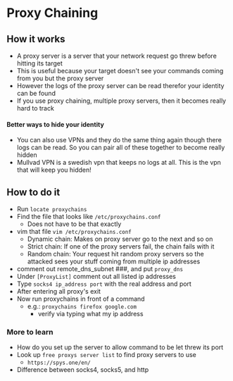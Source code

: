# Proxy Chaining

## How it works
- A proxy server is a server that your network request go threw before hitting its target
- This is useful because your target doesn't see your commands coming from you but the proxy server
- However the logs of the proxy server can be read therefor your identity can be found
- If you use proxy chaining, multiple proxy servers, then it becomes really hard to track

#### Better ways to hide your identity
- You can also use VPNs and they do the same thing again though there logs can be read. So you can pair all of these together to become really hidden
- Mullvad VPN is a swedish vpn that keeps no logs at all. This is the vpn that will keep you hidden!

## How to do it
- Run `locate proxychains`
- Find the file that looks like `/etc/proxychains.conf`
    - Does not have to be that exactly
- vim that file `vim /etc/proxychains.conf`
    - Dynamic chain: Makes on proxy server go to the next and so on
    - Strict chain: If one of the proxy servers fail, the chain fails with it
    - Random chain: Your request hit random proxy servers so the attacked sees your stuff coming from multiple ip addresses
- comment out remote_dns_subnet ###, and put `proxy_dns`
- Under `[ProxyList]` comment out all listed ip addresses
- Type `socks4 ip_address port` with the real address and port 
- After entering all proxy's exit
- Now run proxychains in front of a command
    - e.g.: `proxychains firefox google.com`
        - verify via typing what my ip address

### More to learn
- How do you set up the server to allow command to be let threw its port
- Look up `free proxys server list` to find proxy servers to use
    - `https://spys.one/en/`
- Difference between socks4, socks5, and http